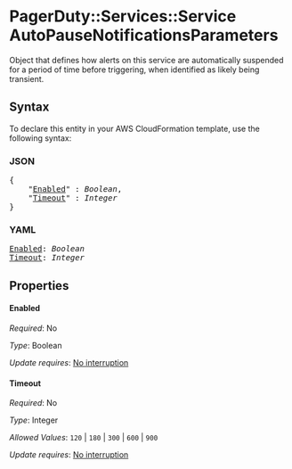 # PagerDuty::Services::Service AutoPauseNotificationsParameters

Object that defines how alerts on this service are automatically suspended for a period of time before triggering, when identified as likely being transient.

## Syntax

To declare this entity in your AWS CloudFormation template, use the following syntax:

### JSON

<pre>
{
    "<a href="#enabled" title="Enabled">Enabled</a>" : <i>Boolean</i>,
    "<a href="#timeout" title="Timeout">Timeout</a>" : <i>Integer</i>
}
</pre>

### YAML

<pre>
<a href="#enabled" title="Enabled">Enabled</a>: <i>Boolean</i>
<a href="#timeout" title="Timeout">Timeout</a>: <i>Integer</i>
</pre>

## Properties

#### Enabled

_Required_: No

_Type_: Boolean

_Update requires_: [No interruption](https://docs.aws.amazon.com/AWSCloudFormation/latest/UserGuide/using-cfn-updating-stacks-update-behaviors.html#update-no-interrupt)

#### Timeout

_Required_: No

_Type_: Integer

_Allowed Values_: <code>120</code> | <code>180</code> | <code>300</code> | <code>600</code> | <code>900</code>

_Update requires_: [No interruption](https://docs.aws.amazon.com/AWSCloudFormation/latest/UserGuide/using-cfn-updating-stacks-update-behaviors.html#update-no-interrupt)


